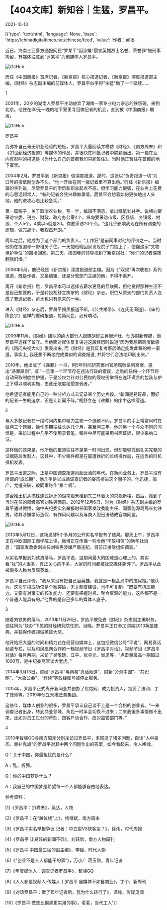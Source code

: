 # 【404文库】新知谷｜生猛，罗昌平。

2021-10-13

[{'type': 'text/html', 'language': None, 'base': 'https://chinadigitaltimes.net/chinese/feed', 'value': '作者：闻溪

近日，海南三亚警方通报网民“罗某平”因涉嫌“侵害英雄烈士名誉、荣誉罪”被刑事拘留，有媒体注意到“罗某平”为前媒体人罗昌平。

![GitHub](https://chinadigitaltimes.net/chinese/files/2021/10/post-672028-6166a04a68eaf.png)

历任《中国商报》首席记者，《新京报》核心报道记者，《新京报》深度报道部主编，《财经》杂志副主编的前媒体人，罗昌平似乎将&quot;生猛&quot;做了一个延续……

1

2001年，20岁的湖南人罗昌平主动放弃了湖南一家专业电力杂志的铁饭碗，来到北京。他住在30元一晚的地下室里寻觅做记者的机会，直到被《中国商报》聘用。

![GitHub](https://chinadigitaltimes.net/chinese/files/2021/10/post-672028-6166a04a864dc.)

 罗昌平 

为弥补自己毫无职业经验的短板，罗昌平大量阅读并模仿《财经》、《南方周末》和《21世纪经济报道》等媒体的作品，并很快在同批记者中脱颖而出。第一篇在业内有影响的报道是《为什么自己的首都我们只能暂住》。当时他正暂住在首都的地下室里。

2004年2月，罗昌平到《新京报》做深度报道。那时，这张以“负责报道一切”为口号的报纸刚创办不久。“他一开始在同一拨记者里不算出色。”时任《新京报》编辑的李列说，尽管罗昌平的学历和职业起点不高，但学习能力很强，在业务上花费的心思远超常人。“有的记者会凭兴趣做事情，而昌平会想着如何更快地出人头地，他的进攻心态比较急切。”

第一篇稿子，关于取消农业税，写一半，编辑不满意，拿出纸笔划井字。说横向要采访农委、税务、财政、政府办公室4个，纵向要采访市级、区县级、乡镇级、村级、个人5个。4乘以5就是20。你要采访20个点。“这几乎影响我现在所有调查的逻辑，做完那个，我豁然开朗。”

两年之后，他成为了这个部门的负责人。“工作狂”是前同事对他的评价之一。当时他仍在报国寺一带租房子住。一天加班晚回家发现院子门锁上了，便翻这家“文物保护单位”的围墙回家。第二天，报国寺的领导找到了新京报社：“你们的记者深夜翻我们墙。”

2006年5月，他已经是《新京报》深度报道部主编。因为《“双规”再次收权》系列报道，既是作者、又是编辑、还是分管部门主编的他，不得不离开。

离开《新京报》后，罗昌平本可以选择去薪水更高的互联网，但他觉得那种生活不是自己想要的，于是转投胡舒立执掌的《财经》杂志，职位从原先的部门负责人变成了普通记者，薪水也只有原来的一半。

进入《财经》杂志后，罗昌平揭黑报道不断，《公共裙带》、《连氏无间道》、《审判陈良宇》这样的重磅报道，每篇问世，必有响动。

![GitHub](https://chinadigitaltimes.net/chinese/files/2021/10/post-672028-6166a04a98019.)

2009年11月，《财经》团队的绝大部分人跟随胡舒立另起炉灶，创办财新传媒，而罗昌平选择了留守。当他面对媒体反复讲述这段经历时说道“因为我想把高度敏感的《再问央视大火》发表出来, 而《财经》是我反复考察后确定能发此稿的唯一渠道。事实上, 我还想不断地完成类似的调查报道, 并将它们合法地印刷出来。”

2010年，他出版了《递罪》一书，用5年时间研究郴州官场腐败系列窝案，提出“递罪原则”，即“一旦第一个环节存在违法行政的错误，之后的任何一个环节将自动采取制度性护短，于是公权力针对公民权的侵权劣举将在连环谎言的包装与护卫下得以顺利实施，由此无限度地侵害弱者。”

他希望记者能用自己的一种分析方式去记录某个历史片段。“新闻是易碎品，而好的记者一生的追求，正是让新闻不碎。”胡舒立在《递罪》的序中这样写道。

2

与大多数记者在一段时间内集中精力主攻一个选题不同，罗昌平的手上常常同时在做两三个题目，操作周期往往长达几个月，甚至两三年。他的另一个与众不同的习惯是，采访过程中几乎不使用录音笔，稿件中尽可能采用书面证据，很少采纳口证。

这样做的效果是，他所做的报道往往不是第一时间出现，但却能够凭借扎实完整的证据链后发制人。这其中，不少稿件都是在屡遭挫折的长线操作后，在适当的时机择机发表。

罗昌平出道之际，正是中国调查报道风起云涌的年代。在新闻业务上，罗昌平没有所谓的“成长期”，他几乎是以成熟调查记者的姿态挤进这个圈子的。他迅捷、高产，尤擅突破，被同事称作“推土机”。

这台推土机从搞株连式拆迁的湖南嘉禾推到东二环着火的央视新楼，然后，推到了当时在任的部级高官刘铁男面前。2012年12月6日，时为《财经》杂志副主编的罗昌平通过微博，向中央纪委实名举报时任国家发改委副主任、国家能源局局长刘铁男，称其涉嫌学历造假、有作风问题以及与商人倪日涛结成官商同盟。

![GitHub](https://chinadigitaltimes.net/chinese/files/2021/10/post-672028-6166a04a9edab.)

2013年5月12日，这场发酵5个多月的公开实名举报有了结果。那天上午，罗昌平正在中欧国际工商学院上课，微博正在传播一则令他“不敢相信”的新华社消息：“国家发改委副主任刘铁男涉嫌严重违纪，目前正接受组织调查。”

从实名举报到刘铁男落马，罗昌平说，这期间最大的困难是心理上的，其实看“戏”的人很多，真正关心的不多，大家的时间都被社交媒体撕碎了。罗昌平从此被很多人称为反腐英雄。

罗昌平自己评价，“我从来没有把自己当英雄，我就是一根乱局中的搅屎棍。”他认为，这次举报成功仅是个案突破，无关制度建设，也不可复制。“既要有抗压能力，又要有对事实的核准能力，还要有把握时机、聚合资源的能力，这些都不是一个普通人能具有的。”他靠的是自己多年的媒体人底子。

3

随着刘铁男的落马，2013年11月26日，罗昌平被免去《财经》杂志副主编职务，调往同为“联办”下属的财经研究院任职。当晚，罗昌平正在参加网易2013英雄盛典，并获得传媒领域英雄大奖。

他开始把大量的时间和精力花在经营自媒体上，这包括微信公号“平说”、网易真话频道专栏，以及和凤凰网合作的一档视频节目《罗昌平对话》。视频节目《罗昌平对话》每月两期，采访了吴敬琏、江平、张卓元、吴思等，“点击量最高一期超过1000万，是中纪委高官谈大老虎。”

2014年3月13日，财经“罗昌平”与网易“真话频道”、财新“旁观中国”、“共识网”、“大象公会”、“荐读”等政经账号被停止服务。

2015年，罗昌平正式离开新闻业并创办了优恪网、成为投资人，投资了法网、丁丁律师等，2019年创立天椒法务集团。

这些年，媒体人创业的很多，罗昌平承认自己谈不上是一个合格的创业者。“一来调查记者出身，转到商业领域，角色一时半会切换不过来；二来我很多事情做不出来，比如对员工过分的苛刻、跟客户谈合作、应对监管部门等。”

4

2013年智族GQ与南方周末分别采访过罗昌平，末尾提了诸多问题，自诩&quot;人中豪杰，替补鬼雄&quot;的罗昌平对其中两个问题作出的答案，如今看起来，令人唏嘘。

Q：关于中国，你最担忧的是什么?

A：乱，折腾。

Q：你的中国梦是什么？

A：我自己的中国梦是希望每一个人都能够自由地表达。

参考资料：

[1]《罗昌平：扒粪者》，吴达，人物

[2]《罗昌平：在“越位线”上》，杨继斌，南方周末

[3]《罗昌平实名举报争议 记者：中立型VS侠客型？》，徐伟，时代周报

[4]《罗昌平 让易碎的新闻不碎》，刘珏欣，南方人物周刊

[5]《罗昌平 中国最生猛的副主编》，李媛，时代人物

[6]《“创业不是人人都能干的事”》，万小广 蒋玉鼐，青年记者

[7]《年度媒体人：调查记者罗昌平》，智族GQ

[8]《人人都是视频人·传媒人丨罗昌平 自媒体不如自商业》，丁个，新周刊

[9]《对话罗昌平：做了15年记者后，我为什么转行了》，谭缘，传媒见闻

[10]《罗昌平:做些比揭黑更实用的事》，茗茗，当代工人'}]